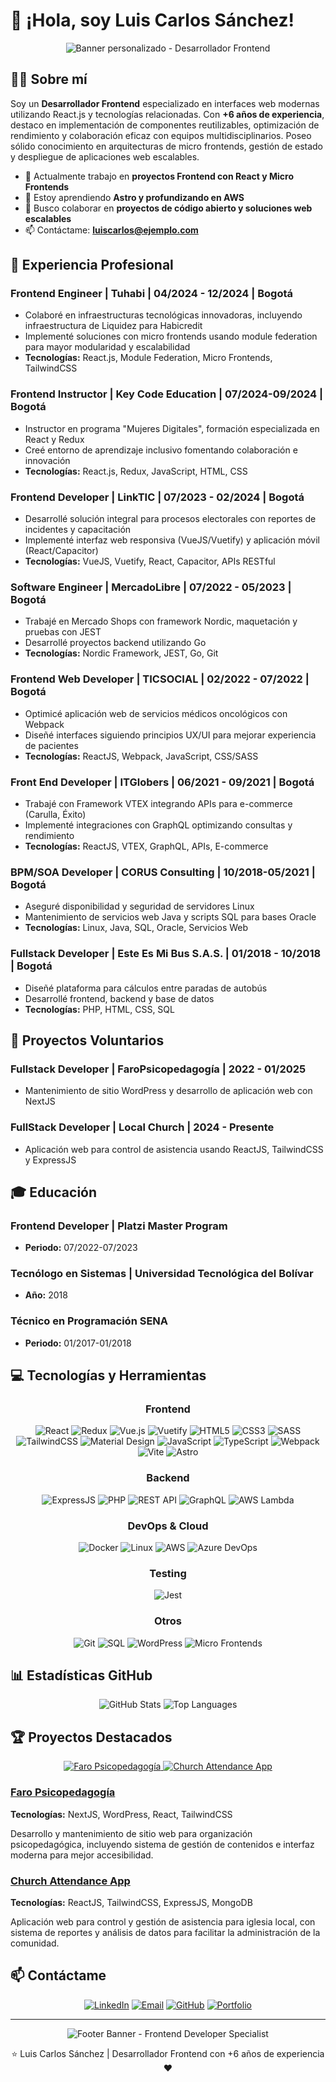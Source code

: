 # 👋 ¡Hola, soy Luis Carlos Sánchez!

<div align="center">
  <img src="/api/placeholder/1200/400" alt="Banner personalizado - Desarrollador Frontend" />
</div>

## 👨‍💻 Sobre mí

Soy un **Desarrollador Frontend** especializado en interfaces web modernas utilizando React.js y tecnologías relacionadas. Con **+6 años de experiencia**, destaco en implementación de componentes reutilizables, optimización de rendimiento y colaboración eficaz con equipos multidisciplinarios. Poseo sólido conocimiento en arquitecturas de micro frontends, gestión de estado y despliegue de aplicaciones web escalables.

- 🔭 Actualmente trabajo en **proyectos Frontend con React y Micro Frontends**
- 🌱 Estoy aprendiendo **Astro y profundizando en AWS**
- 👯 Busco colaborar en **proyectos de código abierto y soluciones web escalables**
- 📫 Contáctame: **luiscarlos@ejemplo.com**

## 🚀 Experiencia Profesional

### Frontend Engineer | Tuhabi | 04/2024 - 12/2024 | Bogotá
- Colaboré en infraestructuras tecnológicas innovadoras, incluyendo infraestructura de Liquidez para Habicredit
- Implementé soluciones con micro frontends usando module federation para mayor modularidad y escalabilidad
- **Tecnologías:** React.js, Module Federation, Micro Frontends, TailwindCSS

### Frontend Instructor | Key Code Education | 07/2024-09/2024 | Bogotá
- Instructor en programa "Mujeres Digitales", formación especializada en React y Redux
- Creé entorno de aprendizaje inclusivo fomentando colaboración e innovación
- **Tecnologías:** React.js, Redux, JavaScript, HTML, CSS

### Frontend Developer | LinkTIC | 07/2023 - 02/2024 | Bogotá
- Desarrollé solución integral para procesos electorales con reportes de incidentes y capacitación
- Implementé interfaz web responsiva (VueJS/Vuetify) y aplicación móvil (React/Capacitor)
- **Tecnologías:** VueJS, Vuetify, React, Capacitor, APIs RESTful

### Software Engineer | MercadoLibre | 07/2022 - 05/2023 | Bogotá
- Trabajé en Mercado Shops con framework Nordic, maquetación y pruebas con JEST
- Desarrollé proyectos backend utilizando Go
- **Tecnologías:** Nordic Framework, JEST, Go, Git

### Frontend Web Developer | TICSOCIAL | 02/2022 - 07/2022 | Bogotá
- Optimicé aplicación web de servicios médicos oncológicos con Webpack
- Diseñé interfaces siguiendo principios UX/UI para mejorar experiencia de pacientes
- **Tecnologías:** ReactJS, Webpack, JavaScript, CSS/SASS

### Front End Developer | ITGlobers | 06/2021 - 09/2021 | Bogotá
- Trabajé con Framework VTEX integrando APIs para e-commerce (Carulla, Éxito)
- Implementé integraciones con GraphQL optimizando consultas y rendimiento
- **Tecnologías:** ReactJS, VTEX, GraphQL, APIs, E-commerce

### BPM/SOA Developer | CORUS Consulting | 10/2018-05/2021 | Bogotá
- Aseguré disponibilidad y seguridad de servidores Linux
- Mantenimiento de servicios web Java y scripts SQL para bases Oracle
- **Tecnologías:** Linux, Java, SQL, Oracle, Servicios Web

### Fullstack Developer | Este Es Mi Bus S.A.S. | 01/2018 - 10/2018 | Bogotá
- Diseñé plataforma para cálculos entre paradas de autobús
- Desarrollé frontend, backend y base de datos
- **Tecnologías:** PHP, HTML, CSS, SQL

## 🤝 Proyectos Voluntarios

### Fullstack Developer | FaroPsicopedagogía | 2022 - 01/2025
- Mantenimiento de sitio WordPress y desarrollo de aplicación web con NextJS

### FullStack Developer | Local Church | 2024 - Presente
- Aplicación web para control de asistencia usando ReactJS, TailwindCSS y ExpressJS

## 🎓 Educación

### Frontend Developer | Platzi Master Program
- **Periodo:** 07/2022-07/2023

### Tecnólogo en Sistemas | Universidad Tecnológica del Bolívar
- **Año:** 2018

### Técnico en Programación SENA
- **Periodo:** 01/2017-01/2018

## 💻 Tecnologías y Herramientas

<div align="center">

### Frontend
![React](https://img.shields.io/badge/-React-61DAFB?style=for-the-badge&logo=react&logoColor=black)
![Redux](https://img.shields.io/badge/-Redux-764ABC?style=for-the-badge&logo=redux&logoColor=white)
![Vue.js](https://img.shields.io/badge/-Vue.js-4FC08D?style=for-the-badge&logo=vue.js&logoColor=white)
![Vuetify](https://img.shields.io/badge/-Vuetify-1867C0?style=for-the-badge&logo=vuetify&logoColor=white)
![HTML5](https://img.shields.io/badge/-HTML5-E34F26?style=for-the-badge&logo=html5&logoColor=white)
![CSS3](https://img.shields.io/badge/-CSS3-1572B6?style=for-the-badge&logo=css3&logoColor=white)
![SASS](https://img.shields.io/badge/-SASS-CC6699?style=for-the-badge&logo=sass&logoColor=white)
![TailwindCSS](https://img.shields.io/badge/-TailwindCSS-38B2AC?style=for-the-badge&logo=tailwind-css&logoColor=white)
![Material Design](https://img.shields.io/badge/-Material_Design-757575?style=for-the-badge&logo=material-design&logoColor=white)
![JavaScript](https://img.shields.io/badge/-JavaScript-F7DF1E?style=for-the-badge&logo=javascript&logoColor=black)
![TypeScript](https://img.shields.io/badge/-TypeScript-3178C6?style=for-the-badge&logo=typescript&logoColor=white)
![Webpack](https://img.shields.io/badge/-Webpack-8DD6F9?style=for-the-badge&logo=webpack&logoColor=black)
![Vite](https://img.shields.io/badge/-Vite-646CFF?style=for-the-badge&logo=vite&logoColor=white)
![Astro](https://img.shields.io/badge/-Astro-FF5D01?style=for-the-badge&logo=astro&logoColor=white)

### Backend
![ExpressJS](https://img.shields.io/badge/-ExpressJS-000000?style=for-the-badge&logo=express&logoColor=white)
![PHP](https://img.shields.io/badge/-PHP-777BB4?style=for-the-badge&logo=php&logoColor=white)
![REST API](https://img.shields.io/badge/-REST_API-FF6C37?style=for-the-badge&logo=postman&logoColor=white)
![GraphQL](https://img.shields.io/badge/-GraphQL-E10098?style=for-the-badge&logo=graphql&logoColor=white)
![AWS Lambda](https://img.shields.io/badge/-AWS_Lambda-FF9900?style=for-the-badge&logo=amazon-aws&logoColor=white)

### DevOps & Cloud
![Docker](https://img.shields.io/badge/-Docker-2496ED?style=for-the-badge&logo=docker&logoColor=white)
![Linux](https://img.shields.io/badge/-Linux-FCC624?style=for-the-badge&logo=linux&logoColor=black)
![AWS](https://img.shields.io/badge/-AWS-232F3E?style=for-the-badge&logo=amazon-aws&logoColor=white)
![Azure DevOps](https://img.shields.io/badge/-Azure_DevOps-0078D7?style=for-the-badge&logo=azure-devops&logoColor=white)

### Testing
![Jest](https://img.shields.io/badge/-Jest-C21325?style=for-the-badge&logo=jest&logoColor=white)

### Otros
![Git](https://img.shields.io/badge/-Git-F05032?style=for-the-badge&logo=git&logoColor=white)
![SQL](https://img.shields.io/badge/-SQL-4479A1?style=for-the-badge&logo=mysql&logoColor=white)
![WordPress](https://img.shields.io/badge/-WordPress-21759B?style=for-the-badge&logo=wordpress&logoColor=white)
![Micro Frontends](https://img.shields.io/badge/-Micro_Frontends-3399FF?style=for-the-badge&logo=react&logoColor=white)

</div>

## 📊 Estadísticas GitHub

<div align="center">
  <img src="/api/placeholder/495/195" alt="GitHub Stats" />
  <img src="/api/placeholder/495/195" alt="Top Languages" />
</div>

## 🏆 Proyectos Destacados

<div align="center">
  <a href="https://github.com/yourusername/faropsicodepagogico">
    <img src="/api/placeholder/400/180" alt="Faro Psicopedagogía" />
  </a>
  <a href="https://github.com/yourusername/church-attendance">
    <img src="/api/placeholder/400/180" alt="Church Attendance App" />
  </a>
</div>

### [Faro Psicopedagogía](https://github.com/yourusername/faropsicopedagogico)
**Tecnologías:** NextJS, WordPress, React, TailwindCSS

Desarrollo y mantenimiento de sitio web para organización psicopedagógica, incluyendo sistema de gestión de contenidos e interfaz moderna para mejor accesibilidad.

### [Church Attendance App](https://github.com/yourusername/church-attendance)
**Tecnologías:** ReactJS, TailwindCSS, ExpressJS, MongoDB

Aplicación web para control y gestión de asistencia para iglesia local, con sistema de reportes y análisis de datos para facilitar la administración de la comunidad.

## 📫 Contáctame

<div align="center">
  
[![LinkedIn](https://img.shields.io/badge/-LinkedIn-0A66C2?style=for-the-badge&logo=linkedin&logoColor=white)](https://www.linkedin.com/in/luiscarlossanchez/)
[![Email](https://img.shields.io/badge/-Email-D14836?style=for-the-badge&logo=gmail&logoColor=white)](mailto:luiscarlos@ejemplo.com)
[![GitHub](https://img.shields.io/badge/-GitHub-181717?style=for-the-badge&logo=github&logoColor=white)](https://github.com/luiscarlossanchez)
[![Portfolio](https://img.shields.io/badge/-Portfolio-000000?style=for-the-badge&logo=react&logoColor=white)](https://portfolioluiscarlos.com)

</div>

---

<div align="center">
  <img src="/api/placeholder/800/100" alt="Footer Banner - Frontend Developer Specialist" />
  <p>⭐️ Luis Carlos Sánchez | Desarrollador Frontend con +6 años de experiencia ❤️</p>
</div>
